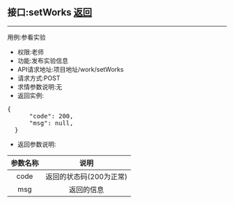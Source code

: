 ## 接口:setWorks [返回](../用例/查看实验用例.md)
----
用例:参看实验
* 权限:老师
* 功能:发布实验信息
* API请求地址:项目地址/work/setWorks
* 请求方式:POST
* 求情参数说明:无
* 返回实例:
<pre>
{
      "code": 200,
      "msg": null,
  }
</pre>

* 返回参数说明:

|参数名称|说明|
|:-:|:-:|
|code|返回的状态码(200为正常)|
|msg|返回的信息|
